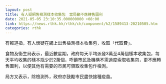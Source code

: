```yaml
---
layout: post
title: 有人疑網售檢測樣本收集包　當局籲不應轉售圖利
date: 2021-05-05 23:10:35.000000000 +08:00
link: https://news.rthk.hk/rthk/ch/component/k2/1589413-20210505.htm
categories: rthk
---
```


有報道指，有人懷疑在網上出售檢測樣本收集包，收取「代取費」。

食物及衞生局表示，最近數星期，政府每天平均派發3萬至4萬個樣本收集包，每天平均收集的樣本瓶少於2萬個，呼籲市民及機構不需過度索取收集包，更不應轉售圖利，以便其他有需要的市民可領取收集包作檢測。

局方又表示，除檢測外，政府亦鼓勵市民盡快接種疫苗。
